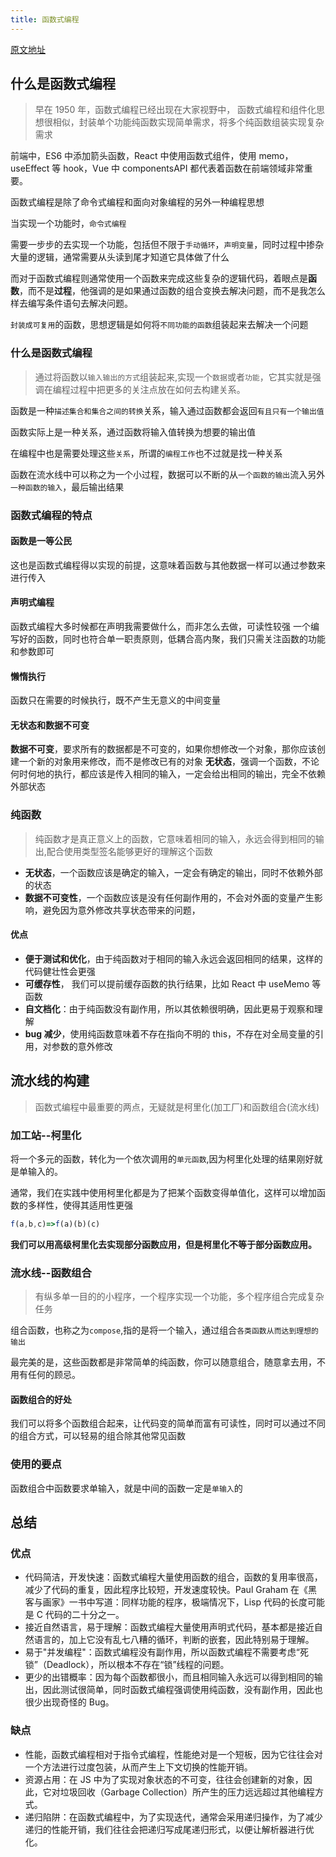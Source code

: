 ```yaml
---
title: 函数式编程
---
```


[原文地址](https://juejin.cn/post/6844903936378273799)

## 什么是函数式编程

> 早在 1950 年，函数式编程已经出现在大家视野中，
> 函数式编程和组件化思想很相似，封装单个功能纯函数实现简单需求，将多个纯函数组装实现复杂需求

前端中，ES6 中添加箭头函数，React 中使用函数式组件，使用 memo，useEffect 等 hook，Vue 中 componentsAPI 都代表着函数在前端领域非常重要。

函数式编程是除了命令式编程和面向对象编程的另外一种编程思想

当实现一个功能时，`命令式编程`

需要一步步的去实现一个功能，包括但不限于`手动循环`，`声明变量`，同时过程中掺杂大量的逻辑，通常需要从头读到尾才知道它具体做了什么

而对于函数式编程则通常使用一个函数来完成这些复杂的逻辑代码，着眼点是**函数**，而不是**过程**，他强调的是如果通过函数的组合变换去解决问题，而不是我怎么样去编写条件语句去解决问题。

`封装成可复用`的函数，思想逻辑是如何将`不同功能的函数`组装起来去解决一个问题

### 什么是函数式编程

> 通过将函数以`输入输出的方式`组装起来,实现一个`数据`或者`功能`，它其实就是强调在编程过程中把更多的关注点放在如何去构建关系。

函数是一种`描述集合和集合之间的转换`关系，输入通过函数都会返回`有且只有一个输出值`

函数实际上是一种关系，通过函数将输入值转换为想要的输出值

在编程中也是需要处理这些`关系`，所谓的`编程工作`也不过就是找一种关系

函数在流水线中可以称之为一个小过程，数据可以不断的从`一个函数的输出`流入另外`一种函数的输入`，最后输出结果

### 函数式编程的特点

#### 函数是一等公民

这也是函数式编程得以实现的前提，这意味着函数与其他数据一样可以通过参数来进行传入

#### 声明式编程

函数式编程大多时候都在声明我需要做什么，而非怎么去做，可读性较强
一个编写好的函数，同时也符合单一职责原则，低耦合高内聚，我们只需关注函数的功能和参数即可

#### 懒惰执行

函数只在需要的时候执行，既不产生无意义的中间变量

#### 无状态和数据不可变

**数据不可变**，要求所有的数据都是不可变的，如果你想修改一个对象，那你应该创建一个新的对象用来修改，而不是修改已有的对象
**无状态**，强调一个函数，不论何时何地的执行，都应该是传入相同的输入，一定会给出相同的输出，完全不依赖外部状态

### 纯函数

> 纯函数才是真正意义上的函数，它意味着相同的输入，永远会得到相同的输出,配合使用类型签名能够更好的理解这个函数

- **无状态**，一个函数应该是确定的输入，一定会有确定的输出，同时不依赖外部的状态
- **数据不可变性**，一个函数应该是没有任何副作用的，不会对外面的变量产生影响，避免因为意外修改共享状态带来的问题，

#### 优点

- **便于测试和优化**，由于纯函数对于相同的输入永远会返回相同的结果，这样的代码健壮性会更强
- **可缓存性**， 我们可以提前缓存函数的执行结果，比如 React 中 useMemo 等函数
- **自文档化**：由于纯函数没有副作用，所以其依赖很明确，因此更易于观察和理解
- **bug 减少**，使用纯函数意味着不存在指向不明的 this，不存在对全局变量的引用，对参数的意外修改

## 流水线的构建

> 函数式编程中最重要的两点，无疑就是柯里化(加工厂)和函数组合(流水线)

### 加工站--柯里化

将一个多元的函数，转化为一个依次调用的`单元函数`,因为柯里化处理的结果刚好就是单输入的。

通常，我们在实践中使用柯里化都是为了把某个函数变得单值化，这样可以增加函数的多样性，使得其适用性更强

```js
f(a,b,c)=>f(a)(b)(c)
```

**我们可以用高级柯里化去实现部分函数应用，但是柯里化不等于部分函数应用。**

### 流水线--函数组合

> 有纵多单一目的的小程序，一个程序实现一个功能，多个程序组合完成复杂任务

组合函数，也称之为`compose`,指的是将一个输入，通过组合`各类函数从而达到理想的输出`

最完美的是，这些函数都是非常简单的纯函数，你可以随意组合，随意拿去用，不用有任何的顾忌。

#### 函数组合的好处

我们可以将多个函数组合起来，让代码变的简单而富有可读性，同时可以通过不同的组合方式，可以轻易的组合除其他常见函数

### 使用的要点

函数组合中函数要求单输入，就是中间的函数一定是`单输入`的

## 总结

### 优点

- 代码简洁，开发快速：函数式编程大量使用函数的组合，函数的复用率很高，减少了代码的重复，因此程序比较短，开发速度较快。Paul Graham 在《黑客与画家》一书中写道：同样功能的程序，极端情况下，Lisp 代码的长度可能是 C 代码的二十分之一。
- 接近自然语言，易于理解：函数式编程大量使用声明式代码，基本都是接近自然语言的，加上它没有乱七八糟的循环，判断的嵌套，因此特别易于理解。
- 易于"并发编程"：函数式编程没有副作用，所以函数式编程不需要考虑“死锁”（Deadlock），所以根本不存在“锁”线程的问题。
- 更少的出错概率：因为每个函数都很小，而且相同输入永远可以得到相同的输出，因此测试很简单，同时函数式编程强调使用纯函数，没有副作用，因此也很少出现奇怪的 Bug。

### 缺点

- 性能，函数式编程相对于指令式编程，性能绝对是一个短板，因为它往往会对一个方法进行过度包装，从而产生上下文切换的性能开销。
- 资源占用：在 JS 中为了实现对象状态的不可变，往往会创建新的对象，因此，它对垃圾回收（Garbage Collection）所产生的压力远远超过其他编程方式。
- 递归陷阱：在函数式编程中，为了实现迭代，通常会采用递归操作，为了减少递归的性能开销，我们往往会把递归写成尾递归形式，以便让解析器进行优化。
